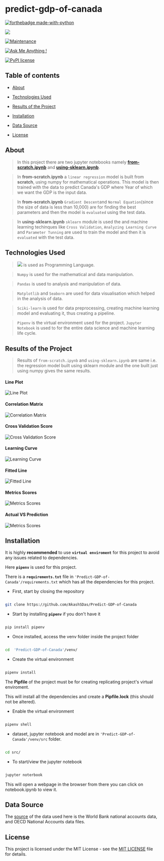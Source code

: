 # predict-gdp-of-canada  


[![forthebadge made-with-python](http://ForTheBadge.com/images/badges/made-with-python.svg)](https://www.python.org/)

[![](https://img.shields.io/badge/python-3.8-blue.svg)](https://www.python.org/downloads/release/python-380/)

[![Maintenance](https://img.shields.io/badge/Maintained%3F-yes-green.svg)](https://github.com/AkashSDas)

[![Ask Me Anything !](https://img.shields.io/badge/Ask%20me-anything-1abc9c.svg)](https://github.com/AkashSDas)

[![PyPI license](https://img.shields.io/pypi/l/ansicolortags.svg)](LICENSE)

  
  

## Table of contents

  

*  [About](#about)

* [Technologies Used](#technologies-used)

* [Results of the Project](#results-of-the-project)

*  [Installation](#installation)

*  [Data Source](#data-source)

*  [License](#license) 


## About

  

>In this project there are two jupyter notebooks namely **[from-scratch.ipynb](venv/src/from-scratch.ipynb)** and **[using-sklearn.ipynb](venv/src/using-sklearn.ipynb)**.

  

>In **from-scratch.ipynb** a `linear regression` model is built from **scratch**, using numpy for mathematical operations. This model is then trained with the data to predict Canada's GDP where Year of which we want the GDP is the input data.

  

>In **from-scratch.ipynb** `Gradient Descent`and `Normal Equation`(since the size of data is less than 10,000) are for finding the best parameters and then the model is `evaluated` using the test data.

  

>In **using-sklearn.ipynb** `sklearn` module is used the and machine learning techinques like `Cross Validation`, `Analyzing Learning Curve` and `Parameter Tunning` are used to train the model and then it is `evaluated` with the test data.

## Technologies Used

> [![](https://img.shields.io/badge/python-3.8-blue.svg)](https://www.python.org/downloads/release/python-380/) is used as Programming Language.

>  `Numpy` is used for the mathematical and data manipulation.

>  `Pandas` is used to analysis and manipulation of data.

> `Matplotlib` and `Seaborn` are used for data visualisation which helped in the analysis of data.

> `Sciki-learn` is used for data preprocessing, creating machine learning model and evaluating it, thus creating a pipeline.

> `Pipenv` is the virtual environment used for the project. `Jupyter Notebook` is used to for the entire data science and machine learning life cycle. 

## Results of the Project

> Results of `from-scratch.ipynb` and `using-sklearn.ipynb` are same i.e. the regression model built using sklearn module and the one built just using numpy gives the same results.

#### Line Plot

![Line Plot](https://github.com/AkashSDas/Predict-GDP-of-Canada/blob/master/project-results-images/line-plot.png)

#### Correlation Matrix

![Correlation Matrix](https://github.com/AkashSDas/Predict-GDP-of-Canada/blob/master/project-results-images/correlation-matrix.png)

#### Cross Validation Score

![Cross Validation Score](https://github.com/AkashSDas/Predict-GDP-of-Canada/blob/master/project-results-images/cross-validation-scores.png)

#### Learning Curve

![Learning Curve](https://github.com/AkashSDas/Predict-GDP-of-Canada/blob/master/project-results-images/learning-curve.png)

#### Fitted Line

![Fitted Line](https://github.com/AkashSDas/Predict-GDP-of-Canada/blob/master/project-results-images/fitted-line.png)

####  Metrics Scores

![Metrics Scores](https://github.com/AkashSDas/Predict-GDP-of-Canada/blob/master/project-results-images/metrics-scores.png)

#### Actual VS Prediction

![Metrics Scores](https://github.com/AkashSDas/Predict-GDP-of-Canada/blob/master/project-results-images/actual-vs-prediction.png)
  

## Installation

  

It is highly **recommended** to use **`virtual enviroment`** for this project to avoid any issues related to dependencies.

  

Here **`pipenv`** is used for this project.

  

There is a **`requirements.txt`** file in `'Predict-GDP-of-Canada'/requirements.txt` which has all the dependencies for this project.

  

- First, start by closing the repository

  

```bash

git clone https://github.com/AkashSDas/Predict-GDP-of-Canada

```

  

- Start by installing **`pipenv`** if you don't have it

```bash

pip install pipenv

```

  

- Once installed, access the venv folder inside the project folder

```bash

cd  'Predict-GDP-of-Canada'/venv/

```

  

- Create the virtual environment

```bash

pipenv install

```

The **Pipfile** of the project must be for creating replicating project's virtual enviroment.

  

This will install all the dependencies and create a **Pipfile.lock** (this should not be altered).

  

- Enable the virtual environment

```bash

pipenv shell

```

  

- dataset, jupyter notebook and model are in `'Predict-GDP-of-Canada'/venv/src` folder.

  

```bash

cd src/

```

  

- To start/view the jupyter notebook

```bash

jupyter noterbook

```

  

This will open a webpage in the browser from there you can click on notebook.ipynb to view it.

  

## Data Source

  

The [source](https://data.worldbank.org/indicator/NY.GDP.MKTP.CD?locations=CA) of the data used here is the World Bank national accounts data, and OECD National Accounts data files.

  

## License

  

This project is licensed under the MIT License - see the [MIT LICENSE](LICENSE) file for details.
